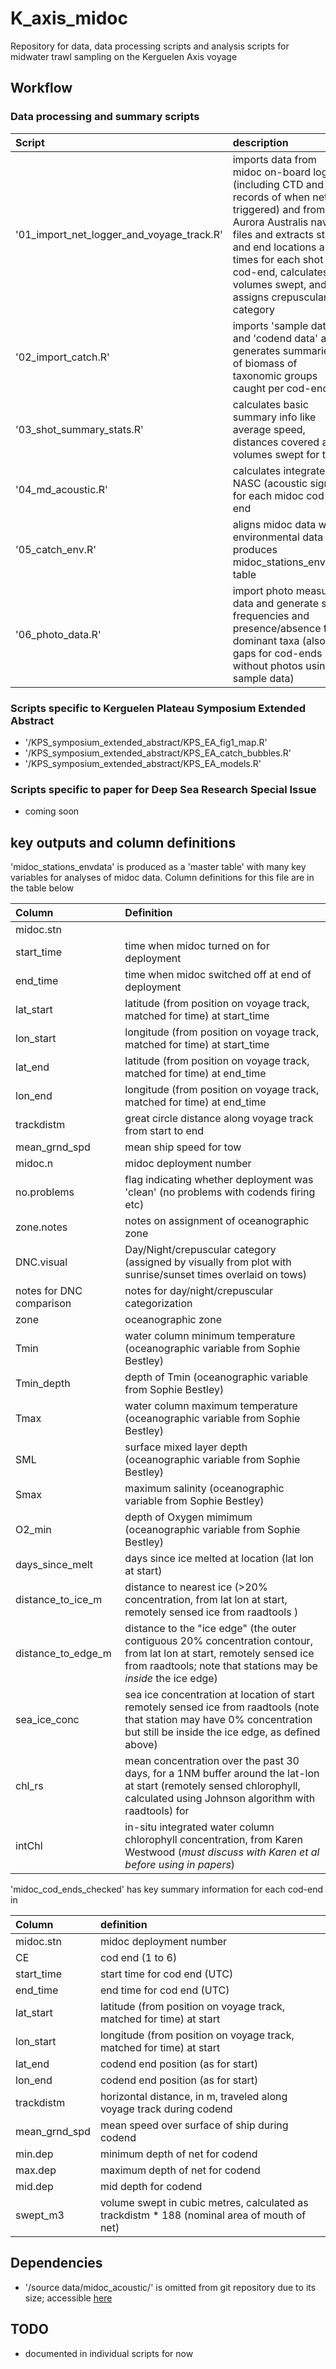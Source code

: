 # K_axis_midoc

Repository for data, data processing scripts and analysis scripts for midwater trawl sampling on the Kerguelen Axis voyage

## Workflow
### Data processing and summary scripts
| Script                                    | description                                                                                                                                                                                                                                                         |
|:------------------------------------------|:--------------------------------------------------------------------------------------------------------------------------------------------------------------------------------------------------------------------------------------------------------------------|
| '01_import_net_logger_and_voyage_track.R' | imports data from midoc on-board logger (including CTD and records of when nets triggered) and from Aurora Australis nav files and extracts start and end locations and times for each shot and cod-end, calculates volumes swept, and assigns crepuscular category |
| '02_import_catch.R'                       | imports 'sample data' and 'codend data' and generates summaries of biomass of taxonomic groups caught per cod-end                                                                                                                                                   |
| '03_shot_summary_stats.R'                 | calculates basic summary info like average speed, distances covered and volumes swept for tows                                                                                                                                                                      |
| '04_md_acoustic.R'                        | calculates integrated NASC (acoustic signal) for each midoc cod-end                                                                                                                                                                                                 |
| '05_catch_env.R'                          | aligns midoc data with environmental data and produces midoc_stations_envdata table                                                                                                                                                                                 |
| '06_photo_data.R'                         | import photo measuring data and generate size frequencies and presence/absence for dominant taxa (also fill gaps for cod-ends without photos using sample data)                                                                                                     |

### Scripts specific to Kerguelen Plateau Symposium Extended Abstract
- '/KPS_symposium_extended_abstract/KPS_EA_fig1_map.R'
- '/KPS_symposium_extended_abstract/KPS_EA_catch_bubbles.R'
- '/KPS_symposium_extended_abstract/KPS_EA_models.R'

### Scripts specific to paper for Deep Sea Research Special Issue
- coming soon

## key outputs and column definitions
'midoc_stations_envdata' is produced as a 'master table' with many key variables for analyses of midoc data. Column definitions for this file are in the table below

| Column                   | Definition                                                                                                                                                                              |
|:-------------------------|:----------------------------------------------------------------------------------------------------------------------------------------------------------------------------------------|
| midoc.stn                |                                                                                                                                                                                         |
| start_time               | time when midoc turned on for deployment                                                                                                                                                |
| end_time                 | time when midoc switched off at end of deployment                                                                                                                                       |
| lat_start                | latitude (from position on voyage track, matched for time) at start_time                                                                                                                |
| lon_start                | longitude (from position on voyage track, matched for time) at start_time                                                                                                               |
| lat_end                  | latitude (from position on voyage track, matched for time) at end_time                                                                                                                  |
| lon_end                  | longitude (from position on voyage track, matched for time) at end_time                                                                                                                 |
| trackdistm               | great circle distance along voyage track from start to end                                                                                                                              |
| mean_grnd_spd            | mean ship speed for tow                                                                                                                                                                 |
| midoc.n                  | midoc deployment number                                                                                                                                                                 |
| no.problems              | flag indicating whether deployment was 'clean' (no problems with codends firing etc)                                                                                                    |
| zone.notes               | notes on assignment of oceanographic zone                                                                                                                                               |
| DNC.visual               | Day/Night/crepuscular category (assigned by visually from plot with sunrise/sunset times overlaid on tows)                                                                              |
| notes for DNC comparison | notes for day/night/crepuscular categorization                                                                                                                                          |
| zone                     | oceanographic zone                                                                                                                                                                      |
| Tmin                     | water column minimum temperature (oceanographic variable from Sophie Bestley)                                                                                                           |
| Tmin_depth               | depth of Tmin (oceanographic variable from Sophie Bestley)                                                                                                                              |
| Tmax                     | water column maximum temperature (oceanographic variable from Sophie Bestley)                                                                                                           |
| SML                      | surface mixed layer depth (oceanographic variable from Sophie Bestley)                                                                                                                  |
| Smax                     | maximum salinity (oceanographic variable from Sophie Bestley)                                                                                                                           |
| O2_min                   | depth of Oxygen mimimum (oceanographic variable from Sophie Bestley)                                                                                                                    |
| days_since_melt          | days since ice melted at location (lat lon at start)                                                                                                                                    |
| distance_to_ice_m        | distance to nearest ice (>20% concentration, from lat lon at start, remotely sensed ice from raadtools )                                                                                |
| distance_to_edge_m       | distance to the "ice edge" (the outer contiguous 20% concentration contour, from lat lon at start, remotely sensed ice from raadtools; note that stations may be *inside* the ice edge) |
| sea_ice_conc             | sea ice concentration at location of start remotely sensed ice from raadtools (note that station may have 0% concentration but still be inside the ice edge, as defined above)          |
| chl_rs                   | mean concentration over the past 30 days, for a 1NM buffer around the lat-lon at start (remotely sensed chlorophyll, calculated using Johnson algorithm with raadtools) for             |
| intChl                   | in-situ integrated water column chlorophyll concentration, from Karen Westwood (*must discuss with Karen et al before using in papers*)                                                 |

'midoc_cod_ends_checked' has key summary information for each cod-end in

| Column        | definition                                                                                  |
|:--------------|:--------------------------------------------------------------------------------------------|
| midoc.stn     | midoc deployment number                                                                     |
| CE            | cod end (1 to 6)                                                                            |
| start_time    | start time for cod end (UTC)                                                                |
| end_time      | end time for cod end (UTC)                                                                  |
| lat_start     | latitude (from position on voyage track, matched for time) at start                         |
| lon_start     | longitude (from position on voyage track, matched for time) at start                        |
| lat_end       | codend end position (as for start)                                                          |
| lon_end       | codend end position (as for start)                                                          |
| trackdistm    | horizontal distance, in m, traveled along voyage track during codend                        |
| mean_grnd_spd | mean speed over surface of ship during codend                                               |
| min.dep       | minimum depth of net for codend                                                             |
| max.dep       | maximum depth of net for codend                                                             |
| mid.dep       | mid depth for codend                                                                        |
| swept_m3      | volume swept in cubic metres, calculated as trackdistm * 188 (nominal area of mouth of net) |


## Dependencies
- '/source data/midoc_acoustic/' is omitted from git repository due to its size; accessible [here](https://www.dropbox.com/sh/m2ozo4oxbrwsvwe/AACwVxMETeDggcz68QMCu2i_a?dl=0) 

## TODO
- documented in individual scripts for now